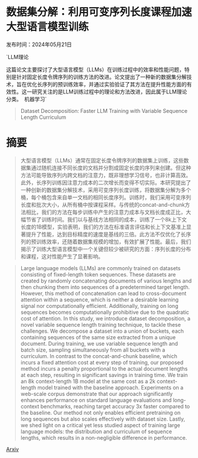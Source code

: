 # 数据集分解：利用可变序列长度课程加速大型语言模型训练

发布时间：2024年05月21日

`LLM理论

这篇论文主要探讨了大型语言模型（LLMs）在训练过程中的效率和性能问题，特别是针对固定长度令牌序列的训练方法的改进。论文提出了一种新的数据集分解技术，旨在优化长序列的预训练效率，并通过实验验证了其方法在提升性能方面的有效性。这一研究关注的是LLM训练过程中的理论和方法改进，因此属于LLM理论分类。` `机器学习`

> Dataset Decomposition: Faster LLM Training with Variable Sequence Length Curriculum

# 摘要

> 大型语言模型（LLMs）通常在固定长度令牌序列的数据集上训练，这些数据集通过随机连接不同长度的文档并分割成固定长度的序列来创建。但这种方法可能导致序列内跨文档的注意力，既非理想学习信号，也非计算高效。此外，长序列训练因注意力成本的二次增长而变得不切实际。本研究提出了一种创新的数据集分解技术，采用可变序列长度训练，将数据集分解为多个桶，每个桶包含来自单一文档的相同长度序列。训练时，我们采用可变序列长度和批次大小，从所有桶中按课程采样。与传统的concat-and-chunk方法相比，我们的方法在每步训练中产生的注意力成本与文档长度成正比，大幅节省了训练时间。我们以与基线方法相同的成本，训练了一个8k上下文长度的1B模型，实验表明，我们的方法在标准语言评估和长上下文基准上显著提升了性能，达到目标精度的速度是基线的三倍。此方法不仅优化了长序列的预训练效率，还随着数据集规模的增加，有效扩展了性能。最后，我们揭示了训练大型语言模型中一个关键但较少被研究的方面：序列长度的分布和课程，这对性能产生了显著影响。

> Large language models (LLMs) are commonly trained on datasets consisting of fixed-length token sequences. These datasets are created by randomly concatenating documents of various lengths and then chunking them into sequences of a predetermined target length. However, this method of concatenation can lead to cross-document attention within a sequence, which is neither a desirable learning signal nor computationally efficient. Additionally, training on long sequences becomes computationally prohibitive due to the quadratic cost of attention. In this study, we introduce dataset decomposition, a novel variable sequence length training technique, to tackle these challenges. We decompose a dataset into a union of buckets, each containing sequences of the same size extracted from a unique document. During training, we use variable sequence length and batch size, sampling simultaneously from all buckets with a curriculum. In contrast to the concat-and-chunk baseline, which incurs a fixed attention cost at every step of training, our proposed method incurs a penalty proportional to the actual document lengths at each step, resulting in significant savings in training time. We train an 8k context-length 1B model at the same cost as a 2k context-length model trained with the baseline approach. Experiments on a web-scale corpus demonstrate that our approach significantly enhances performance on standard language evaluations and long-context benchmarks, reaching target accuracy 3x faster compared to the baseline. Our method not only enables efficient pretraining on long sequences but also scales effectively with dataset size. Lastly, we shed light on a critical yet less studied aspect of training large language models: the distribution and curriculum of sequence lengths, which results in a non-negligible difference in performance.

[Arxiv](https://arxiv.org/abs/2405.13226)